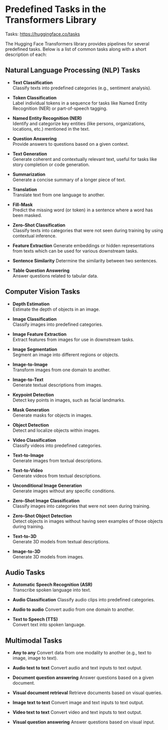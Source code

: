# Predefined Tasks in the Transformers Library

Tasks: https://huggingface.co/tasks

The Hugging Face Transformers library provides pipelines for several predefined tasks. Below is a list of common tasks along with a short description of each:

## Natural Language Processing (NLP) Tasks

- **Text Classification**  
  Classify texts into predefined categories (e.g., sentiment analysis).

- **Token Classification**  
  Label individual tokens in a sequence for tasks like Named Entity Recognition (NER) or part-of-speech tagging.

- **Named Entity Recognition (NER)**  
  Identify and categorize key entities (like persons, organizations, locations, etc.) mentioned in the text.

- **Question Answering**  
  Provide answers to questions based on a given context.

- **Text Generation**  
  Generate coherent and contextually relevant text, useful for tasks like story completion or code generation.

- **Summarization**  
  Generate a concise summary of a longer piece of text.

- **Translation**  
  Translate text from one language to another.

- **Fill-Mask**  
  Predict the missing word (or token) in a sentence where a word has been masked.

- **Zero-Shot Classification**  
  Classify texts into categories that were not seen during training by using contextual inference.

- **Feature Extraction**
  Generate embeddings or hidden representations from texts which can be used for various downstream tasks.

- **Sentence Similarity**
  Determine the similarity between two sentences.
  
- **Table Question Answering**  
  Answer questions related to tabular data.


## Computer Vision Tasks

- **Depth Estimation**  
  Estimate the depth of objects in an image.

- **Image Classification**  
  Classify images into predefined categories.

- **Image Feature Extraction**  
  Extract features from images for use in downstream tasks.

- **Image Segmentation**  
  Segment an image into different regions or objects.

- **Image-to-Image**  
  Transform images from one domain to another.

- **Image-to-Text**  
  Generate textual descriptions from images.

- **Keypoint Detection**  
  Detect key points in images, such as facial landmarks.

- **Mask Generation**  
  Generate masks for objects in images.

- **Object Detection**  
  Detect and localize objects within images.

- **Video Classification**  
  Classify videos into predefined categories.

- **Text-to-Image**  
  Generate images from textual descriptions.

- **Text-to-Video**  
  Generate videos from textual descriptions.

- **Unconditional Image Generation**  
  Generate images without any specific conditions.

- **Zero-Shot Image Classification**  
  Classify images into categories that were not seen during training.

- **Zero-Shot Object Detection**  
  Detect objects in images without having seen examples of those objects during training.

- **Text-to-3D**  
  Generate 3D models from textual descriptions.

- **Image-to-3D**  
  Generate 3D models from images.


## Audio Tasks

- **Automatic Speech Recognition (ASR)**  
  Transcribe spoken language into text.

- **Audio Classification**
  Classify audio clips into predefined categories.

- **Audio to audio**
  Convert audio from one domain to another.

- **Text to Speech (TTS)**  
  Convert text into spoken language.


## Multimodal Tasks

- **Any to any**
  Convert data from one modality to another (e.g., text to image, image to text).

- **Audio text to text**
  Convert audio and text inputs to text output.

- **Document question answering**
  Answer questions based on a given document.

- **Visual document retrieval**
  Retrieve documents based on visual queries.

- **Image text to text**
  Convert image and text inputs to text output.

- **Video text to text**
  Convert video and text inputs to text output.

- **Visual question answering**
  Answer questions based on visual input.
